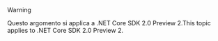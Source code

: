 > [!WARNING]
> <span data-ttu-id="5fc9a-101">Questo argomento si applica a .NET Core SDK 2.0 Preview 2.</span><span class="sxs-lookup"><span data-stu-id="5fc9a-101">This topic applies to .NET Core SDK 2.0 Preview 2.</span></span>